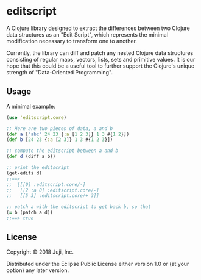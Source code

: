 # editscript

A Clojure library designed to extract the differences between two Clojure data
structures as an "Edit Script", which represents the minimal modification
necessary to transform one to another.

Currently, the library can diff and patch any nested Clojure data structures
consisting of regular maps, vectors, lists, sets and primitive values. It is our
hope that this could be a useful tool to further support the Clojure's unique
strength of "Data-Oriented Programming".

## Usage

A minimal example:

```Clojure
(use 'editscript.core)

;; Here are two pieces of data, a and b
(def a ["abc" 24 23 {:a [1 2 3]} 1 3 #{1 2}])
(def b [24 23 {:a [2 3]} 1 3 #{1 2 3}])

;; compute the editscript between a and b
(def d (diff a b))

;; print the editscript
(get-edits d)
;;==>
;;  [[[0] :editscript.core/-]
;;   [[2 :a 0] :editscript.core/-]
;;   [[5 3] :editscript.core/+ 3]]

;; patch a with the editscript to get back b, so that
(= b (patch a d))
;;==> true

```

## License

Copyright © 2018 Juji, Inc.

Distributed under the Eclipse Public License either version 1.0 or (at
your option) any later version.
